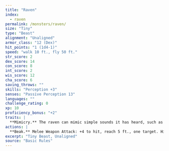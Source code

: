 ```yaml
---
title: "Raven"
index:
  - raven
permalink: /monsters/raven/
size: "Tiny"
type: "Beast"
alignment: "Unaligned"
armor_class: "12 (Dex)"
hit_points: "1 (1d4-1)"
speed: "walk 10 ft., fly 50 ft."
str_score: 2
dex_score: 14
con_score: 8
int_score: 2
wis_score: 12
cha_score: 6
saving_throws: ""
skills: "Perception +3"
senses: "Passive Perception 13"
languages: ""
challenge_rating: 0
xp: 10
proficiency_bonus: "+2"
traits: |
  **Mimicry.** The raven can mimic simple sounds it has heard, such as a person whispering, a baby crying, or an animal chittering. A creature that hears the sounds can tell they are imitations with a successful DC 10 Wisdom (Insight) check.
actions: |
  **Beak.** Melee Weapon Attack: +4 to hit, reach 5 ft., one target. Hit: 1 piercing damage.  
excerpt: "Tiny Beast, Unaligned"
source: "Basic Rules"
---
```


